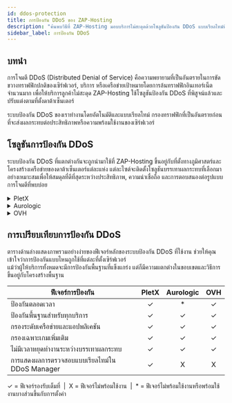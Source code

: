 ```yaml
---
id: ddos-protection
title: การป้องกัน DDoS ของ ZAP-Hosting
description: "ค้นพบวิธีที่ ZAP-Hosting มอบบริการไม่สะดุดด้วยโซลูชันป้องกัน DDoS แบบเรียลไทม์ที่ปรับแต่งเฉพาะสำหรับดาต้าเซ็นเตอร์ทั่วโลก → เรียนรู้เพิ่มเติมตอนนี้"
sidebar_label: การป้องกัน DDoS
---
```


## บทนำ

การโจมตี DDoS (Distributed Denial of Service) คือความพยายามที่เป็นอันตรายในการขัดขวางทราฟฟิกปกติของเซิร์ฟเวอร์, บริการ หรือเครือข่ายเป้าหมายโดยการล้นทราฟฟิกอินเทอร์เน็ตจำนวนมาก เพื่อให้บริการลูกค้าไม่สะดุด ZAP-Hosting ใช้โซลูชันป้องกัน DDoS ที่พิสูจน์แล้วและปรับแต่งตามที่ตั้งดาต้าเซ็นเตอร์

ระบบป้องกัน DDoS ของเราทำงานโดยอัตโนมัติและแบบเรียลไทม์ กรองทราฟฟิกที่เป็นอันตรายก่อนที่จะส่งผลกระทบต่อประสิทธิภาพหรือความพร้อมใช้งานของเซิร์ฟเวอร์

## โซลูชันการป้องกัน DDoS

ระบบป้องกัน DDoS ที่แตกต่างกันจะถูกนำมาใช้ที่ ZAP-Hosting ขึ้นอยู่กับที่ตั้งทางภูมิศาสตร์และโครงสร้างเครือข่ายของดาต้าเซ็นเตอร์แต่ละแห่ง แต่ละไซต์จะติดตั้งโซลูชันบรรเทาผลกระทบที่เลือกมาอย่างเหมาะสมเพื่อให้สมดุลที่ดีที่สุดระหว่างประสิทธิภาพ, ความน่าเชื่อถือ และการตอบสนองต่อรูปแบบการโจมตีที่พบบ่อย
<details>
  <summary>PletX</summary>

PletX คือผู้ให้บริการเครือข่ายจากเยอรมนีที่เน้นโครงสร้างพื้นฐานโฮสติ้งประสิทธิภาพสูง มีการกรองระดับเครือข่ายแบบเนทีฟและร่วมมือกับผู้ให้บริการบรรเทาผลกระทบเฉพาะทาง

**ที่ตั้งที่ให้บริการ:** FFM / Eygelshoven, เยอรมนี

</details>

<details>
  <summary>Aurologic</summary>

Aurologic เป็นผู้ให้บริการเครือข่ายที่มอบการเชื่อมต่อที่เสถียรและบรรเทาผลกระทบแบบอัตโนมัติ ด้วยโครงสร้างพื้นฐานทันสมัยและพันธมิตรทรานซิตทั่วโลก จึงมั่นใจได้ถึงการดำเนินงานที่น่าเชื่อถือและปลอดภัย

**ที่ตั้งที่ให้บริการ:** ลอสแองเจลิส, สหรัฐอเมริกา / แอชเบิร์น, สหรัฐอเมริกา / ดัลลัส, สหรัฐอเมริกา

</details>

<details>
  <summary>OVH</summary>

OVH คือหนึ่งในผู้ให้บริการโครงสร้างพื้นฐานรายใหญ่ที่สุดในยุโรป และดำเนินระบบป้องกัน DDoS ทั่วโลกของตัวเองพร้อมการตรวจสอบอย่างต่อเนื่อง การป้องกันถูกส่งผ่านเครือข่ายกรองแบบกระจายที่กรองทราฟฟิกตั้งแต่ต้นทาง

**ที่ตั้งที่ให้บริการ:** ลอนดอน, สหราชอาณาจักร / เฮลซิงกิ, ฟินแลนด์ / สิงคโปร์, สิงคโปร์

</details>

## การเปรียบเทียบการป้องกัน DDoS
ตารางด้านล่างแสดงภาพรวมอย่างง่ายของฟีเจอร์หลักของระบบป้องกัน DDoS ที่ใช้งาน ช่วยให้คุณเข้าใจว่าการป้องกันแบบไหนถูกใช้ที่แต่ละที่ตั้งเซิร์ฟเวอร์  
แม้ว่าผู้ให้บริการทั้งหมดจะมีการป้องกันพื้นฐานที่แข็งแกร่ง แต่ก็มีความแตกต่างในขอบเขตและวิธีการขึ้นอยู่กับโครงสร้างพื้นฐาน

| ฟีเจอร์การป้องกัน                               | PletX | Aurologic | OVH  |
| -------------------------------------------------- | :---: | :-------: | :--: |
| ป้องกันตลอดเวลา                                  |   ✓   |     *     |  ✓   |
| ป้องกันพื้นฐานสำหรับทุกบริการ                     |   ✓   |     ✓     |  ✓   |
| กรองระดับเครือข่ายและแอปพลิเคชัน                |   ✓   |     ✓     |  ✓   |
| กรองเฉพาะเกมเพิ่มเติม                              |   ✓   |     ✓     |  ✓   |
| ไม่มีเวลาหยุดทำงานระหว่างบรรเทาผลกระทบ          |   ✓   |     ✓     |  ✓   |
| การแสดงผลการตรวจสอบแบบเรียลไทม์ใน DDoS Manager |   ✓   |     X     |  X   |

<div style={{ textAlign: 'center', fontSize: '0.7em', color: '#666' }}>
  ✓ = ฟีเจอร์รองรับเต็มที่ &nbsp;|&nbsp; X = ฟีเจอร์ไม่พร้อมใช้งาน &nbsp;|&nbsp; * = ฟีเจอร์ไม่พร้อมใช้งานหรือพร้อมใช้งานบางส่วนขึ้นกับการตั้งค่า
</div>